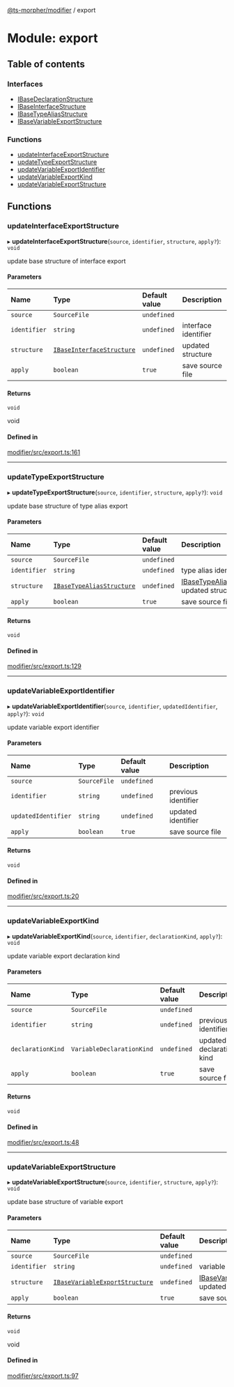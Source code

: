 [@ts-morpher/modifier](../README.md) / export

# Module: export

## Table of contents

### Interfaces

- [IBaseDeclarationStructure](../interfaces/export.IBaseDeclarationStructure.md)
- [IBaseInterfaceStructure](../interfaces/export.IBaseInterfaceStructure.md)
- [IBaseTypeAliasStructure](../interfaces/export.IBaseTypeAliasStructure.md)
- [IBaseVariableExportStructure](../interfaces/export.IBaseVariableExportStructure.md)

### Functions

- [updateInterfaceExportStructure](export.md#updateinterfaceexportstructure)
- [updateTypeExportStructure](export.md#updatetypeexportstructure)
- [updateVariableExportIdentifier](export.md#updatevariableexportidentifier)
- [updateVariableExportKind](export.md#updatevariableexportkind)
- [updateVariableExportStructure](export.md#updatevariableexportstructure)

## Functions

### updateInterfaceExportStructure

▸ **updateInterfaceExportStructure**(`source`, `identifier`, `structure`, `apply?`): `void`

update base structure of interface export

#### Parameters

| Name | Type | Default value | Description |
| :------ | :------ | :------ | :------ |
| `source` | `SourceFile` | `undefined` |  |
| `identifier` | `string` | `undefined` | interface identifier |
| `structure` | [`IBaseInterfaceStructure`](../interfaces/export.IBaseInterfaceStructure.md) | `undefined` | [](../interfaces/export.IBaseInterfaceStructure.md) updated structure |
| `apply` | `boolean` | `true` | save source file |

#### Returns

`void`

void

#### Defined in

[modifier/src/export.ts:161](https://github.com/linbudu599/morpher/blob/0f9496e/packages/modifier/src/export.ts#L161)

___

### updateTypeExportStructure

▸ **updateTypeExportStructure**(`source`, `identifier`, `structure`, `apply?`): `void`

update base structure of type alias export

#### Parameters

| Name | Type | Default value | Description |
| :------ | :------ | :------ | :------ |
| `source` | `SourceFile` | `undefined` |  |
| `identifier` | `string` | `undefined` | type alias identifier |
| `structure` | [`IBaseTypeAliasStructure`](../interfaces/export.IBaseTypeAliasStructure.md) | `undefined` | [IBaseTypeAliasStructure](../interfaces/export.IBaseTypeAliasStructure.md) updated structure |
| `apply` | `boolean` | `true` | save source file |

#### Returns

`void`

#### Defined in

[modifier/src/export.ts:129](https://github.com/linbudu599/morpher/blob/0f9496e/packages/modifier/src/export.ts#L129)

___

### updateVariableExportIdentifier

▸ **updateVariableExportIdentifier**(`source`, `identifier`, `updatedIdentifier`, `apply?`): `void`

update variable export identifier

#### Parameters

| Name | Type | Default value | Description |
| :------ | :------ | :------ | :------ |
| `source` | `SourceFile` | `undefined` |  |
| `identifier` | `string` | `undefined` | previous identifier |
| `updatedIdentifier` | `string` | `undefined` | updated identifier |
| `apply` | `boolean` | `true` | save source file |

#### Returns

`void`

#### Defined in

[modifier/src/export.ts:20](https://github.com/linbudu599/morpher/blob/0f9496e/packages/modifier/src/export.ts#L20)

___

### updateVariableExportKind

▸ **updateVariableExportKind**(`source`, `identifier`, `declarationKind`, `apply?`): `void`

update variable export declaration kind

#### Parameters

| Name | Type | Default value | Description |
| :------ | :------ | :------ | :------ |
| `source` | `SourceFile` | `undefined` |  |
| `identifier` | `string` | `undefined` | previous identifier |
| `declarationKind` | `VariableDeclarationKind` | `undefined` | updated declaration kind |
| `apply` | `boolean` | `true` | save source file |

#### Returns

`void`

#### Defined in

[modifier/src/export.ts:48](https://github.com/linbudu599/morpher/blob/0f9496e/packages/modifier/src/export.ts#L48)

___

### updateVariableExportStructure

▸ **updateVariableExportStructure**(`source`, `identifier`, `structure`, `apply?`): `void`

update base structure of variable export

#### Parameters

| Name | Type | Default value | Description |
| :------ | :------ | :------ | :------ |
| `source` | `SourceFile` | `undefined` |  |
| `identifier` | `string` | `undefined` | variable identifier |
| `structure` | [`IBaseVariableExportStructure`](../interfaces/export.IBaseVariableExportStructure.md) | `undefined` | [IBaseVariableExportStructure](../interfaces/export.IBaseVariableExportStructure.md) updated structure |
| `apply` | `boolean` | `true` | save source file |

#### Returns

`void`

void

#### Defined in

[modifier/src/export.ts:97](https://github.com/linbudu599/morpher/blob/0f9496e/packages/modifier/src/export.ts#L97)
